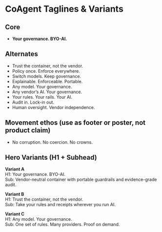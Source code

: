 # CoAgent Taglines & Variants

## Core
- **Your governance. BYO-AI.**

## Alternates
- Trust the container, not the vendor.
- Policy once. Enforce everywhere.
- Switch models. Keep governance.
- Explainable. Enforceable. Portable.
- Any model. Your governance.
- Any vendor’s AI. Your governance.
- Your rules. Your rails. Your AI.
- Audit in. Lock-in out.
- Human oversight. Vendor independence.

## Movement ethos (use as footer or poster, not product claim)
- No corruption. No coercion. No crowns.

## Hero Variants (H1 + Subhead)
**Variant A**  
H1: Your governance. BYO-AI.  
Sub: Vendor-neutral container with portable guardrails and evidence-grade audit.

**Variant B**  
H1: Trust the container, not the vendor.  
Sub: Take your rules and receipts wherever you run AI.

**Variant C**  
H1: Any model. Your governance.  
Sub: One set of rules. Many providers. Proof on demand.
